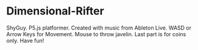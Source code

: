 # Dimensional-Rifter
ShyGuy.
P5.js platformer.
Created with music from Ableton Live.
WASD or Arrow Keys for Movement.
Mouse to throw javelin.
Last part is for coins only.
Have fun!

